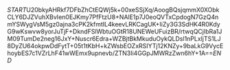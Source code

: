 $START$U20bkyAHRkf7DFbZhCtEQWj5k+00xeSSjXq/AoogBQsjqmmX0XObkCLY6DJZVuhXBvIen0EJKmy7PfFtzU8+NAlE1p7J0eoQVTxCpdogN7GzQ4nmYSWygVsM5gz0ajna3cPK2kfmtIL4keevLRKCagUK+IiZy3G3SdHK4R0KdyG9wKswvw8yorJuTjF+DkndFSlWbtuOGtR18UNEWeUFuizBR/rtwqQCjIbRa1JM09TumDe2neg16JxY+Nuscr6Edra+WZBjtBkMkuduOykQLDsl1nPLxljTS1LJ8DyZU64okpwDdFytT+05t1tKbH+kZWsbEOZxRSIYTj12KNZy+9baLkG9VycEhoybES7c1VZrLhF41wWEmx9upnevb/ZTN3Ii4GGpJMWRzZwn6hY+1A==$END$